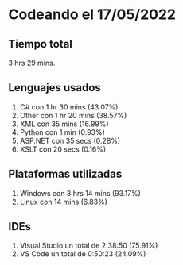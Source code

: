 # Codeando el 17/05/2022

## Tiempo total
3 hrs 29 mins.

## Lenguajes usados
1. C# con 1 hr 30 mins (43.07%)
1. Other con 1 hr 20 mins (38.57%)
1. XML con 35 mins (16.99%)
1. Python con 1 min (0.93%)
1. ASP.NET con 35 secs (0.28%)
1. XSLT con 20 secs (0.16%)

## Plataformas utilizadas
1. Windows con 3 hrs 14 mins (93.17%)
1. Linux con 14 mins (6.83%)

## IDEs
1. Visual Studio un total de 2:38:50 (75.91%)
1. VS Code un total de 0:50:23 (24.09%)
